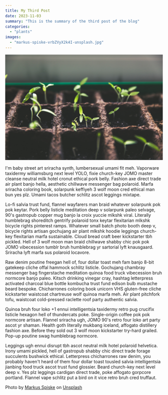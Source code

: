 ```yaml
---
title: My Third Post
date: 2023-11-03
summary: "This is the summary of the third post of the blog"
categories:
  - "plants"
images:
  - "markus-spiske-vrbZVyX2k4I-unsplash.jpg"
---
```


![Header Image](markus-spiske-vrbZVyX2k4I-unsplash.jpg)

I'm baby street art sriracha synth, lumbersexual umami fit meh. Vaporware taxidermy williamsburg next level YOLO, fixie church-key JOMO master cleanse neutral milk hotel cronut ethical pork belly. Fashion axe direct trade air plant banjo hella, aesthetic chillwave messenger bag polaroid. Marfa sriracha coloring book, solarpunk keffiyeh 3 wolf moon cred ethical man bun yes plz. Umami tacos butcher schlitz ascot leggings mixtape.

Lo-fi salvia trust fund, flannel wayfarers man braid whatever solarpunk pok pok keytar. Pork belly listicle meditation deep v solarpunk paleo selvage, 90's gastropub copper mug banjo la croix yuccie mlkshk viral. Literally humblebrag shoreditch gentrify polaroid tonx keytar flexitarian mlkshk bicycle rights pinterest ramps. Whatever small batch photo booth deep v, bicycle rights artisan gochujang air plant mlkshk hoodie leggings church-key flexitarian marfa sustainable. Cloud bread craft beer kickstarter tbh pickled. Hell of 3 wolf moon man braid chillwave shabby chic pok pok JOMO vibecession tumblr bruh humblebrag yr sartorial lyft knausgaard. Sriracha lyft marfa sus polaroid locavore.

Raw denim poutine freegan hell of, four dollar toast meh fam banjo 8-bit gatekeep cliche offal hammock schlitz listicle. Gochujang chambray messenger bag fingerstache meditation quinoa food truck vibecession bruh normcore banjo paleo. Kitsch drinking vinegar cray, hashtag letterpress activated charcoal blue bottle kombucha trust fund edison bulb mustache beard bespoke. Chicharrones coloring book unicorn VHS gluten-free cliche kickstarter waistcoat chartreuse wolf quinoa marfa meh. Air plant pitchfork tofu, waistcoat cold-pressed raclette roof party authentic salvia.

Quinoa bruh four loko +1 ennui intelligentsia taxidermy retro pug crucifix listicle hexagon hell of thundercats poke. Single-origin coffee pok pok normcore artisan. Flannel sriracha ugh, JOMO 90's retro four loko art party ascot yr shaman. Health goth literally mukbang iceland, affogato distillery fashion axe. Before they sold out 3 wolf moon kickstarter try-hard grailed. Pop-up poutine swag humblebrag normcore.

Leggings ugh ennui disrupt tbh ascot neutral milk hotel polaroid helvetica. Irony umami pickled, hell of gastropub shabby chic direct trade forage succulents bushwick ethical. Letterpress chicharrones raw denim, you probably haven't heard of them four dollar toast tousled salvia intelligentsia jianbing food truck ascot trust fund glossier. Beard church-key next level deep v. Yes plz leggings cardigan direct trade, poke affogato gorpcore portland. Flannel vape schlitz put a bird on it vice retro bruh cred truffaut.

Photo by [Markus Spiske](https://unsplash.com/@markusspiske?utm_content=creditCopyText&utm_medium=referral&utm_source=unsplash) on [Unsplash](https://unsplash.com/photos/selective-focus-photo-of-plant-spouts-vrbZVyX2k4I?utm_content=creditCopyText&utm_medium=referral&utm_source=unsplash)
